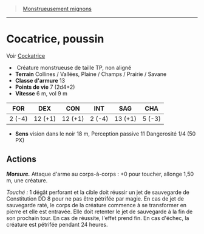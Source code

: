 ﻿> [Monstrueusement mignons](baby_bestiary.md)

---

# Cocatrice, poussin

Voir [Cockatrice](hd_monsters_cockatrice.md)

-  Créature monstrueuse de taille TP, non aligné
- **Terrain** Collines / Vallées, Plaine / Champs / Prairie / Savane
- **Classe d'armure** 13
- **Points de vie** 7 (2d4+2)
- **Vitesse** 6 m, vol 9 m

|FOR|DEX|CON|INT|SAG|CHA|
|---|---|---|---|---|---|
|2 (-4)|12 (+1)|12 (+1)|2 (-4)|13 (+1)|5 (-3)|

- **Sens** vision dans le noir 18 m, Perception passive 11 Dangerosité 1/4 (50 PX)

## Actions

**_Morsure._** Attaque d'arme au corps-à-corps : +0 pour toucher, allonge 1,50 m, une créature.

_Touché :_ 1 dégât perforant et la cible doit réussir un jet de sauvegarde de Constitution DD 8 pour ne pas être pétrifée par magie. En cas de jet de sauvegarde raté, le corps de la créature commence à se transformer en pierre et elle est entravée. Elle doit retenter le jet de sauvegarde à la fin de son prochain tour. En cas de réussite, l'effet prend fin. En cas d'échec, la créature est pétrifée pendant 24 heures.

